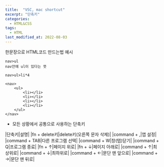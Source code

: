 ```yaml
---
title:  "VSC, mac shortcut"
excerpt: "단축키"
categories:
  - HTML&CSS
tags:
  - HTML
last_modified_at: 2022-08-03
---
```

한문장으로 HTML코드 만드는법 예시
```
nav>ul
nav안에 ul이 있다는 뜻

nav>ul>li*4

<nav>
    <ul>
        <li></li>
        <li></li>
        <li></li>
        <li></li>
    </ul>
</nav>
```

- 모든 상황에서 공통으로 사용하는 단축키  

|단축키|설명|
|fn + delete키|delete키(오른쪽 문자 삭제)|
|command + ,|앱 설정|
|command + TAB|다른 프로그램 선택|
|command + W|창(탭)닫기|
|command + Q|프로그램 종료|
|fn + ↑|페이지 위로|
|fn + ↓|페이지 아래로|
|command + ↑|최상위로|
|command + ↓|최하위로|
|command + ←|문단 맨 앞으로|
|command + →|문단 맨 뒤로|


